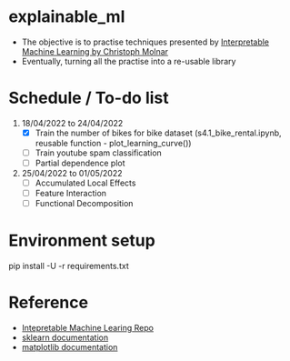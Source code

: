 # explainable_ml
* The objective is to practise techniques presented by [Interpretable Machine Learning by Christoph Molnar](https://christophm.github.io/interpretable-ml-book/)
* Eventually, turning all the practise into a re-usable library

# Schedule / To-do list
1. 18/04/2022 to 24/04/2022
   - [x] Train the number of bikes for bike dataset (s4.1_bike_rental.ipynb, reusable function - plot_learning_curve())
   - [ ] Train youtube spam classification
   - [ ] Partial dependence plot
2. 25/04/2022 to 01/05/2022
   - [ ] Accumulated Local Effects
   - [ ] Feature Interaction
   - [ ] Functional Decomposition

# Environment setup
pip install -U -r requirements.txt

# Reference
* [Intepretable Machine Learing Repo](https://github.com/christophM/interpretable-ml-book)
* [sklearn documentation](https://scikit-learn.org/stable/)
* [matplotlib documentation](https://matplotlib.org/)